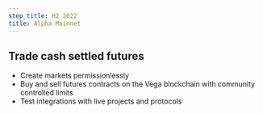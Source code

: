 ```yaml
---
step_title: H2 2022
title: Alpha Mainnet
---
```


## Trade cash settled futures

- Create markets permissionlessly
- Buy and sell futures contracts on the Vega blockchain with community controlled limits
- Test integrations with live projects and protocols
